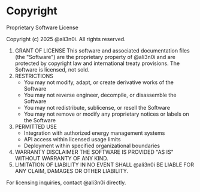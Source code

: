 # Copyright

Proprietary Software License

Copyright (c) 2025 @ali3n0i. All rights reserved.

1. GRANT OF LICENSE This software and associated documentation files (the "Software") are the proprietary property of @ali3n0i and are protected by copyright law and international treaty provisions. The Software is licensed, not sold.
2. RESTRICTIONS
   * You may not modify, adapt, or create derivative works of the Software
   * You may not reverse engineer, decompile, or disassemble the Software
   * You may not redistribute, sublicense, or resell the Software
   * You may not remove or modify any proprietary notices or labels on the Software
3. PERMITTED USE
   * Integration with authorized energy management systems
   * API access within licensed usage limits
   * Deployment within specified organizational boundaries
4. WARRANTY DISCLAIMER THE SOFTWARE IS PROVIDED "AS IS" WITHOUT WARRANTY OF ANY KIND.
5. LIMITATION OF LIABILITY IN NO EVENT SHALL @ali3n0i BE LIABLE FOR ANY CLAIM, DAMAGES OR OTHER LIABILITY.

For licensing inquiries, contact @ali3n0i directly.

